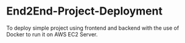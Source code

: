 # End2End-Project-Deployment
To deploy simple project using frontend and backend with the use of Docker to run it on AWS EC2 Server. 
